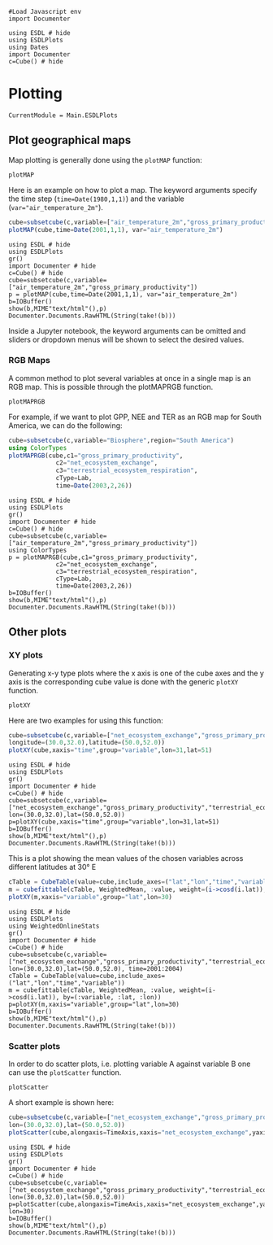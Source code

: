```@eval
#Load Javascript env
import Documenter
```

```@setup 1
using ESDL # hide
using ESDLPlots
using Dates
import Documenter
c=Cube() # hide
```

# Plotting

```@meta
CurrentModule = Main.ESDLPlots
```

## Plot geographical maps

Map plotting is generally done using the `plotMAP` function:

```@docs
plotMAP
```

Here is an example on how to plot a map. The keyword arguments specify the time
step (`time=Date(1980,1,1)`) and the variable (`var="air_temperature_2m"`).

```julia
cube=subsetcube(c,variable=["air_temperature_2m","gross_primary_productivity"])
plotMAP(cube,time=Date(2001,1,1), var="air_temperature_2m")
```

```@eval
using ESDL # hide
using ESDLPlots
gr()
import Documenter # hide
c=Cube() # hide
cube=subsetcube(c,variable=["air_temperature_2m","gross_primary_productivity"])
p = plotMAP(cube,time=Date(2001,1,1), var="air_temperature_2m")
b=IOBuffer()
show(b,MIME"text/html"(),p)
Documenter.Documents.RawHTML(String(take!(b)))
```

Inside a Jupyter notebook, the keyword arguments can be omitted and sliders or
dropdown menus will be shown to select the desired values.

### RGB Maps

A common method to plot several variables at once in a single map is an RGB map.
This is possible through the plotMAPRGB function.

```@docs
plotMAPRGB
```


For example, if we want to plot GPP, NEE and TER as an RGB map for South America,
we can do the following:

```julia
cube=subsetcube(c,variable="Biosphere",region="South America")
using ColorTypes
plotMAPRGB(cube,c1="gross_primary_productivity",
             c2="net_ecosystem_exchange",
             c3="terrestrial_ecosystem_respiration",
             cType=Lab,
             time=Date(2003,2,26))
```

```@eval
using ESDL # hide
using ESDLPlots
gr()
import Documenter # hide
c=Cube() # hide
cube=subsetcube(c,variable=["air_temperature_2m","gross_primary_productivity"])
using ColorTypes
p = plotMAPRGB(cube,c1="gross_primary_productivity",
             c2="net_ecosystem_exchange",
             c3="terrestrial_ecosystem_respiration",
             cType=Lab,
             time=Date(2003,2,26))
b=IOBuffer()
show(b,MIME"text/html"(),p)
Documenter.Documents.RawHTML(String(take!(b)))
```

## Other plots

### XY plots

Generating x-y type plots where the x axis is one of the cube axes and the y axis
is the corresponding cube value is done with the generic `plotXY` function.

```@docs
plotXY
```

Here are two examples for using this function:

```julia
cube=subsetcube(c,variable=["net_ecosystem_exchange","gross_primary_productivity","terrestrial_ecosystem_respiration"],
longitude=(30.0,32.0),latitude=(50.0,52.0))
plotXY(cube,xaxis="time",group="variable",lon=31,lat=51)
```

````@eval
using ESDL # hide
using ESDLPlots
gr()
import Documenter # hide
c=Cube() # hide
cube=subsetcube(c,variable=["net_ecosystem_exchange","gross_primary_productivity","terrestrial_ecosystem_respiration"],
lon=(30.0,32.0),lat=(50.0,52.0))
p=plotXY(cube,xaxis="time",group="variable",lon=31,lat=51)
b=IOBuffer()
show(b,MIME"text/html"(),p)
Documenter.Documents.RawHTML(String(take!(b)))
````

This is a plot showing the mean values of the chosen variables across different latitudes at 30° E


```julia
cTable = CubeTable(value=cube,include_axes=("lat","lon","time","variable"))
m = cubefittable(cTable, WeightedMean, :value, weight=(i->cosd(i.lat)), by=(:variable, :lat, :lon))
plotXY(m,xaxis="variable",group="lat",lon=30)
```

````@eval
using ESDL # hide
using ESDLPlots
using WeightedOnlineStats
gr()
import Documenter # hide
c=Cube() # hide
cube=subsetcube(c,variable=["net_ecosystem_exchange","gross_primary_productivity","terrestrial_ecosystem_respiration"],
lon=(30.0,32.0),lat=(50.0,52.0), time=2001:2004)
cTable = CubeTable(value=cube,include_axes=("lat","lon","time","variable"))
m = cubefittable(cTable, WeightedMean, :value, weight=(i->cosd(i.lat)), by=(:variable, :lat, :lon))
p=plotXY(m,xaxis="variable",group="lat",lon=30)
b=IOBuffer()
show(b,MIME"text/html"(),p)
Documenter.Documents.RawHTML(String(take!(b)))
````

### Scatter plots

In order to do scatter plots, i.e. plotting variable A against variable B one can use the
`plotScatter` function.

```@docs
plotScatter
```

A short example is shown here:

```julia
cube=subsetcube(c,variable=["net_ecosystem_exchange","gross_primary_productivity","terrestrial_ecosystem_respiration"],
lon=(30.0,32.0),lat=(50.0,52.0))
plotScatter(cube,alongaxis=TimeAxis,xaxis="net_ecosystem_exchange",yaxis="gross_primary_productivity",lat=50, lon=30)
```

````@eval
using ESDL # hide
using ESDLPlots
gr()
import Documenter # hide
c=Cube() # hide
cube=subsetcube(c,variable=["net_ecosystem_exchange","gross_primary_productivity","terrestrial_ecosystem_respiration"],
lon=(30.0,32.0),lat=(50.0,52.0))
p=plotScatter(cube,alongaxis=TimeAxis,xaxis="net_ecosystem_exchange",yaxis="gross_primary_productivity",lat=50, lon=30)
b=IOBuffer()
show(b,MIME"text/html"(),p)
Documenter.Documents.RawHTML(String(take!(b)))
````

